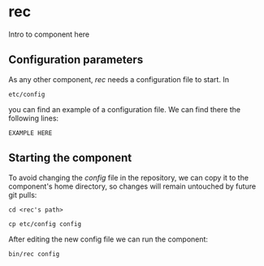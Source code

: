 # rec
Intro to component here


## Configuration parameters
As any other component, *rec* needs a configuration file to start. In
```
etc/config
```
you can find an example of a configuration file. We can find there the following lines:
```
EXAMPLE HERE
```

## Starting the component
To avoid changing the *config* file in the repository, we can copy it to the component's home directory, so changes will remain untouched by future git pulls:

```
cd <rec's path> 
```
```
cp etc/config config
```

After editing the new config file we can run the component:

```
bin/rec config
```
